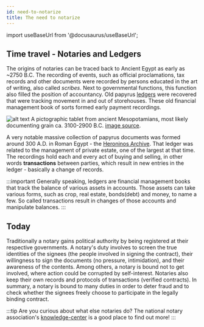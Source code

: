 ```yaml
---
id: need-to-notarize
title: The need to notarize 
---
```

import useBaseUrl from '@docusaurus/useBaseUrl';

## Time travel - Notaries and Ledgers
The origins of notaries can be traced back to Ancient Egypt as early as ~2750 B.C. The recording of events, such as official proclamations, tax records and other documents were recorded by persons educated in the art of writing, also called *scribes*. Next to governmental functions, this function also filled the position of accountancy. Old papyrus [ledgers]() were recovered that were tracking movement in and out of storehouses. These old financial management book of sorts formed early payment recordings.

![alt text](https://collectionapi.metmuseum.org/api/collection/v1/iiif/329081/711768/main-image)
A pictographic tablet from ancient Mesopotamians, most likely documenting grain ca. 3100-2900 B.C. [image source](https://collectionapi.metmuseum.org/api/collection/v1/iiif/329081/711768/main-image).

A very notable massive collection of papyrus documents was formed around 300 A.D. in Roman Egypt - the [Heroninos Archive](https://en.wikipedia.org/wiki/Heroninos_Archive). That ledger was related to the management of private estate, one of the largest at that time. The recordings hold each and every act of buying and selling, in other words **transactions** between parties, which result in new entries in the ledger - basically a change of records.

:::important
Generally speaking, ledgers are financial management books that track the balance of various assets in accounts. Those assets can take various forms, such as crop, real estate, bonds(debt) and money, to name a few. So called transactions result in changes of those accounts and manipulate balances.
:::

## Today

Traditionally a notary gains political authority by being registered at their respective governments. A notary's duty involves to screen the true identities of the signees (the people involved in signing the contract), their willingness to sign the documents (no pressure, intimidation), and their awareness of the contents. Among others, a notary is bound not to get involved, where action could be corrupted by self-interest. Notaries also keep their own records and protocols of transactions (verified contracts). In summary, a notary is bound to many duties in order to deter fraud and to check whether the signees freely choose to participate in the legally binding contract. 


:::tip
Are you curious about what else notaries do? The national notary association's [knowledge-center](https://www.nationalnotary.org/knowledge-center/about-notaries) is a good place to find out more! 
:::
 

